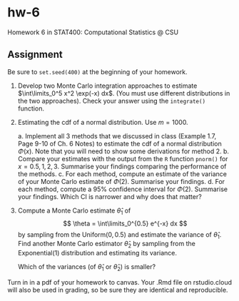 # hw-6

Homework 6 in STAT400: Computational Statistics @ CSU

## Assignment

Be sure to `set.seed(400)` at the beginning of your homework.

1. Develop two Monte Carlo integration approaches to estimate $\int\limits_0^5 x^2 \exp(-x) dx$. (You must use different distributions in the two approaches). Check your answer using the `integrate()` function.

2. Estimating the cdf of a normal distribution. Use $m = 1000$.
    
    a. Implement all 3 methods that we discussed in class (Example 1.7, Page 9-10 of Ch. 6 Notes) to estimate the cdf of a normal distribution $\Phi(x)$. Note that you will need to show some derivations for method 2.
    b. Compare your estimates with the output from the `R` function `pnorm()` for $x = 0.5, 1, 2, 3$. Summarise your findings comparing the performance of the methods.
    c. For each method, compute an estimate of the variance of your Monte Carlo estimate of $\Phi(2)$. Summarise your findings.
    d. For each method, compute a $95\%$ confidence interval for $\Phi(2)$. Summarise your findings. Which CI is narrower and why does that matter?
    
3. Compute a Monte Carlo estimate $\hat{\theta}_1$ of
    $$
    \theta = \int\limits_0^{0.5} e^{-x} dx
    $$
    by sampling from the Uniform($0, 0.5$) and estimate the variance of $\hat{\theta}_1$. Find another Monte Carlo estimator $\hat{\theta}_2$ by sampling from the Exponential(1) distribution and estimating its variance.
    
    Which of the variances (of $\hat{\theta}_1$ or $\hat{\theta}_2$) is smaller?
    
Turn in in a pdf of your homework to canvas. Your .Rmd file on rstudio.cloud will also be used in grading, so be sure they are identical and reproducible.